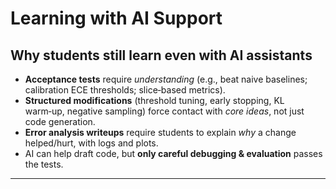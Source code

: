 # Learning with AI Support

## Why students still learn even with AI assistants

* **Acceptance tests** require *understanding* (e.g., beat naive baselines; calibration ECE thresholds; slice‑based metrics).
* **Structured modifications** (threshold tuning, early stopping, KL warm‑up, negative sampling) force contact with *core ideas*, not just code generation.
* **Error analysis writeups** require students to explain *why* a change helped/hurt, with logs and plots.
* AI can help draft code, but **only careful debugging & evaluation** passes the tests.

---

[1]: https://archive.ics.uci.edu/dataset/2/adult?utm_source=chatgpt.com "Adult - UCI Machine Learning Repository"
[2]: https://github.com/zalandoresearch/fashion-mnist "GitHub - zalandoresearch/fashion-mnist: A MNIST-like fashion product database. Benchmark"
[3]: https://archive.ics.uci.edu/dataset/228/sms%2Bspam%2Bcollection?utm_source=chatgpt.com "SMS Spam Collection"
[4]: https://archive.ics.uci.edu/ml/datasets/electricityloaddiagrams20112014?utm_source=chatgpt.com "ElectricityLoadDiagrams20112014"
[5]: https://files.grouplens.org/datasets/movielens/ml-100k-README.txt "files.grouplens.org"
[6]: https://files.grouplens.org/datasets/movielens/ml-latest-small-README.html "files.grouplens.org"

